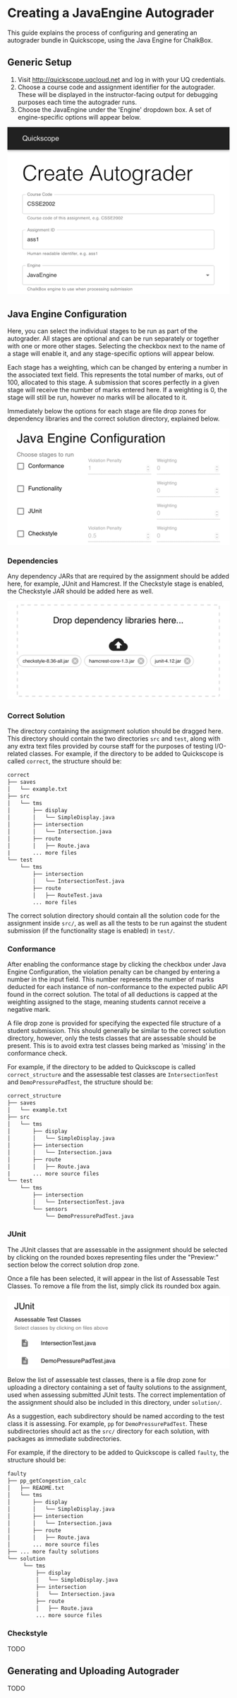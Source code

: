 # Creating a JavaEngine Autograder

This guide explains the process of configuring and generating an autograder
bundle in Quickscope, using the Java Engine for ChalkBox.

## Generic Setup

1. Visit http://quickscope.uqcloud.net and log in with your UQ credentials.
1. Choose a course code and assignment identifier for the autograder. These
will be displayed in the instructor-facing output for debugging purposes each
time the autograder runs.
1. Choose the JavaEngine under the 'Engine' dropdown box. A set of
engine-specific options will appear below.

![Generic setup](../_static/images/generic_setup.png)

## Java Engine Configuration

Here, you can select the individual stages to be run as part of the autograder.
All stages are optional and can be run separately or together with one or more
other stages. Selecting the checkbox next to the name of a stage will enable
it, and any stage-specific options will appear below.

Each stage has a weighting, which can be changed by entering a number in the
associated text field. This represents the total number of marks, out of 100,
allocated to this stage. A submission that scores perfectly in a given stage
will receive the number of marks entered here. If a weighting is 0, the stage
will still be run, however no marks will be allocated to it.

Immediately below the options for each stage are file drop zones for dependency
libraries and the correct solution directory, explained below.

![Java Engine Configuration](../_static//images/javaengine_config.png)

### Dependencies

Any dependency JARs that are required by the assignment should be added here,
for example, JUnit and Hamcrest. If the Checkstyle stage is enabled, the
Checkstyle JAR should be added here as well.

![Dependencies](../_static//images/dependencies.png)

### Correct Solution

The directory containing the assignment solution should be dragged here. This
directory should contain the two directories `src` and `test`, along with any
extra text files provided by course staff for the purposes of testing
I/O-related classes.
For example, if the directory to be added to Quickscope is called `correct`,
the structure should be:

```
correct
├── saves
│   └── example.txt
├── src
│   └── tms
│       ├── display
│       │   └── SimpleDisplay.java
│       ├── intersection
│       │   └── Intersection.java
│       ├── route
│       │   ├── Route.java
|       ... more files
└── test
    └── tms
        ├── intersection
        │   └── IntersectionTest.java
        ├── route
        │   ├── RouteTest.java
        ... more files
```

The correct solution directory should contain all the solution code for the
assignment inside `src/`, as well as all the tests to be run against the
student submission (if the functionality stage is enabled) in `test/`. 

### Conformance

After enabling the conformance stage by clicking the checkbox under Java Engine
Configuration, the violation penalty can be changed by entering a number in the
input field. This number represents the number of marks deducted for each
instance of non-conformance to the expected public API found in the correct
solution. The total of all deductions is capped at the weighting assigned to
the stage, meaning students cannot receive a negative mark.

A file drop zone is provided for specifying the expected file structure of a
student submission. This should generally be similar to the correct solution
directory, however, only the tests classes that are assessable should be
present. This is to avoid extra test classes being marked as 'missing' in the
conformance check.

For example, if the directory to be added to Quickscope is called
`correct_structure` and the assessable test classes are `IntersectionTest` and
`DemoPressurePadTest`, the structure should be:

```
correct_structure
├── saves
│   └── example.txt
├── src
│   └── tms
│       ├── display
│       │   └── SimpleDisplay.java
│       ├── intersection
│       │   └── Intersection.java
│       ├── route
│       │   ├── Route.java
|       ... more source files
└── test
    └── tms
        ├── intersection
        │   └── IntersectionTest.java
        └── sensors
            └── DemoPressurePadTest.java
```

### JUnit

The JUnit classes that are assessable in the assignment should be selected by
clicking on the rounded boxes representing files under the "Preview:" section
below the correct solution drop zone.

Once a file has been selected, it will appear in the list of Assessable Test
Classes. To remove a file from the list, simply click its rounded box again.

![JUnit](../_static/images/junit.png)

Below the list of assessable test classes, there is a file drop zone for
uploading a directory containing a set of faulty solutions to the assignment,
used when assessing submitted JUnit tests. The correct implementation of the
assignment should also be included in this directory, under `solution/`.

As a suggestion, each subdirectory should be named according to the test class
it is assessing. For example, `pp` for `DemoPressurePadTest`.
These subdirectories should act as the `src/` directory for each solution,
with packages as immediate subdirectories.

For example, if the directory to be added to Quickscope is called
`faulty`, the structure should be:

```
faulty
├── pp_getCongestion_calc
│   ├── README.txt
│   └── tms
│       ├── display
│       │   └── SimpleDisplay.java
│       ├── intersection
│       │   └── Intersection.java
│       ├── route
│       │   ├── Route.java
│       ... more source files
├── ... more faulty solutions
└── solution
     └── tms
         ├── display
         │   └── SimpleDisplay.java
         ├── intersection
         │   └── Intersection.java
         ├── route
         │   ├── Route.java
         ... more source files
```  

### Checkstyle

TODO

## Generating and Uploading Autograder

TODO